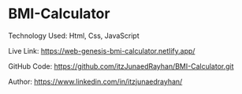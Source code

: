 # BMI-Calculator

Technology Used: Html, Css, JavaScript

Live Link: https://web-genesis-bmi-calculator.netlify.app/

GitHub Code: https://github.com/itzJunaedRayhan/BMI-Calculator.git

Author: https://www.linkedin.com/in/itzjunaedrayhan/